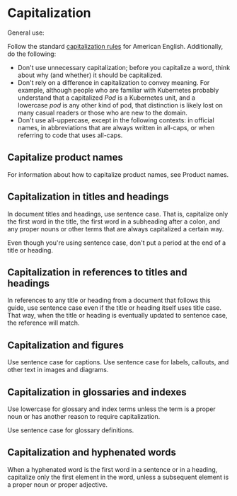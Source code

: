 # Capitalization

General use:

Follow the standard [capitalization rules](https://owl.purdue.edu/owl/general_writing/mechanics/help_with_capitals.html) for American English. Additionally, do the following:

- Don't use unnecessary capitalization; before you capitalize a word, think about why (and whether) it should be capitalized.
- Don't rely on a difference in capitalization to convey meaning. For example, although people who are familiar with Kubernetes probably understand that a capitalized *Pod* is a Kubernetes unit, and a lowercase *pod* is any other kind of pod, that distinction is likely lost on many casual readers or those who are new to the domain.
- Don't use all-uppercase, except in the following contexts: in official names, in abbreviations that are always written in all-caps, or when referring to code that uses all-caps.

## Capitalize product names
For information about how to capitalize product names, see Product names.

## Capitalization in titles and headings
In document titles and headings, use sentence case. That is, capitalize only the first word in the title, the first word in a subheading after a colon, and any proper nouns or other terms that are always capitalized a certain way.

Even though you're using sentence case, don't put a period at the end of a title or heading.

## Capitalization in references to titles and headings
In references to any title or heading from a document that follows this guide, use sentence case even if the title or heading itself uses title case. That way, when the title or heading is eventually updated to sentence case, the reference will match.

## Capitalization and figures 
Use sentence case for captions. Use sentence case for labels, callouts, and other text in images and diagrams.

## Capitalization in glossaries and indexes
Use lowercase for glossary and index terms unless the term is a proper noun or has another reason to require capitalization.

Use sentence case for glossary definitions.

## Capitalization and hyphenated words
When a hyphenated word is the first word in a sentence or in a heading, capitalize only the first element in the word, unless a subsequent element is a proper noun or proper adjective.